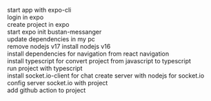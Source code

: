 start app with expo-cli <br/>
login in expo  <br/>
create project in expo  <br/>
start expo init bustan-messanger  <br/>
update dependencies in my pc  <br/>
remove nodejs v17 install nodejs v16  <br/>
install dependencies for navigation from react navigation  <br/>
install typescript for convert project from javascript to typescript  <br/>
run project with typescript  <br/>
install socket.io-client for chat 
create server with nodejs for socket.io  <br/>
config server socket.io with project  <br/>
add github action to project  <br/>
